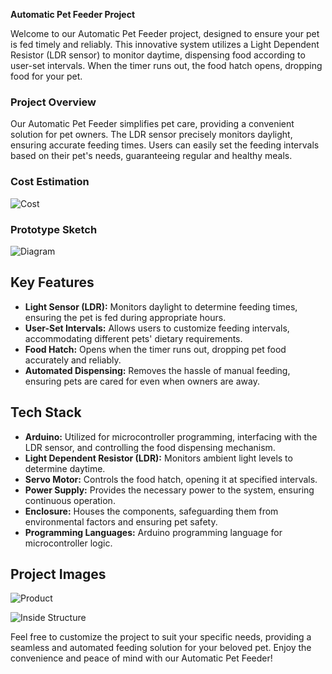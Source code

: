 **Automatic Pet Feeder Project**

Welcome to our Automatic Pet Feeder project, designed to ensure your pet is fed timely and reliably. This innovative system utilizes a Light Dependent Resistor (LDR sensor) to monitor daytime, dispensing food according to user-set intervals. When the timer runs out, the food hatch opens, dropping food for your pet.

### Project Overview

Our Automatic Pet Feeder simplifies pet care, providing a convenient solution for pet owners. The LDR sensor precisely monitors daylight, ensuring accurate feeding times. Users can easily set the feeding intervals based on their pet's needs, guaranteeing regular and healthy meals.

### Cost Estimation

![Cost](https://github.com/Avineesh28/Automatic-Pet-Feeder-System/assets/79737929/ed455ecc-3e35-4542-8697-231638526558)


### Prototype Sketch

![Diagram](https://github.com/Avineesh28/Automatic-Pet-Feeder-System/assets/79737929/2d1b036e-7ff0-436e-b88e-759ee7bc47e2)

## Key Features

- **Light Sensor (LDR):** Monitors daylight to determine feeding times, ensuring the pet is fed during appropriate hours.
- **User-Set Intervals:** Allows users to customize feeding intervals, accommodating different pets' dietary requirements.
- **Food Hatch:** Opens when the timer runs out, dropping pet food accurately and reliably.
- **Automated Dispensing:** Removes the hassle of manual feeding, ensuring pets are cared for even when owners are away.

## Tech Stack

- **Arduino:** Utilized for microcontroller programming, interfacing with the LDR sensor, and controlling the food dispensing mechanism.
- **Light Dependent Resistor (LDR):** Monitors ambient light levels to determine daytime.
- **Servo Motor:** Controls the food hatch, opening it at specified intervals.
- **Power Supply:** Provides the necessary power to the system, ensuring continuous operation.
- **Enclosure:** Houses the components, safeguarding them from environmental factors and ensuring pet safety.
- **Programming Languages:** Arduino programming language for microcontroller logic.

## Project Images

![Product](https://github.com/Avineesh28/Automatic-Pet-Feeder-System/assets/79737929/2e0129b3-e27b-4b75-bfe1-40c327a62426)

![Inside Structure](https://github.com/Avineesh28/Automatic-Pet-Feeder-System/assets/79737929/318812c9-f301-4827-ac61-6f06bb1aeee5)

Feel free to customize the project to suit your specific needs, providing a seamless and automated feeding solution for your beloved pet. Enjoy the convenience and peace of mind with our Automatic Pet Feeder!
